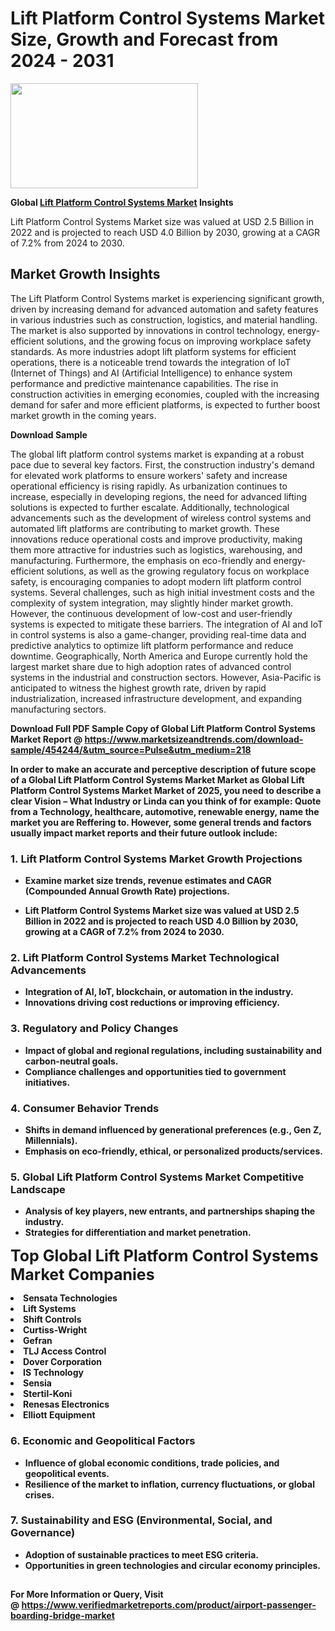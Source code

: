 <H1>Lift Platform Control Systems Market Size, Growth and Forecast from 2024 - 2031</H1><img class="aligncenter size-medium wp-image-584254" src="https://thirdeyenews.in/wp-content/uploads/2024/09/Global-Market-Research-300x168.jpeg" alt="" width="300" height="168" /><p><strong>Global&nbsp;<a href="https://www.marketsizeandtrends.com/download-sample/454244/&amp;utm_source=Pulse&amp;utm_medium=218">Lift Platform Control Systems Market</a> Insights</strong></p><p>Lift Platform Control Systems Market size was valued at USD 2.5 Billion in 2022 and is projected to reach USD 4.0 Billion by 2030, growing at a CAGR of 7.2% from 2024 to 2030.</p><p><h2>Market Growth Insights</h2> <p>The Lift Platform Control Systems market is experiencing significant growth, driven by increasing demand for advanced automation and safety features in various industries such as construction, logistics, and material handling. The market is also supported by innovations in control technology, energy-efficient solutions, and the growing focus on improving workplace safety standards. As more industries adopt lift platform systems for efficient operations, there is a noticeable trend towards the integration of IoT (Internet of Things) and AI (Artificial Intelligence) to enhance system performance and predictive maintenance capabilities. The rise in construction activities in emerging economies, coupled with the increasing demand for safer and more efficient platforms, is expected to further boost market growth in the coming years.</p> <p><strong>Download Sample</strong></p> <p>The global lift platform control systems market is expanding at a robust pace due to several key factors. First, the construction industry's demand for elevated work platforms to ensure workers' safety and increase operational efficiency is rising rapidly. As urbanization continues to increase, especially in developing regions, the need for advanced lifting solutions is expected to further escalate. Additionally, technological advancements such as the development of wireless control systems and automated lift platforms are contributing to market growth. These innovations reduce operational costs and improve productivity, making them more attractive for industries such as logistics, warehousing, and manufacturing. Furthermore, the emphasis on eco-friendly and energy-efficient solutions, as well as the growing regulatory focus on workplace safety, is encouraging companies to adopt modern lift platform control systems. Several challenges, such as high initial investment costs and the complexity of system integration, may slightly hinder market growth. However, the continuous development of low-cost and user-friendly systems is expected to mitigate these barriers. The integration of AI and IoT in control systems is also a game-changer, providing real-time data and predictive analytics to optimize lift platform performance and reduce downtime. Geographically, North America and Europe currently hold the largest market share due to high adoption rates of advanced control systems in the industrial and construction sectors. However, Asia-Pacific is anticipated to witness the highest growth rate, driven by rapid industrialization, increased infrastructure development, and expanding manufacturing sectors. <p><strong></p><p><span class=""><strong>Download Full PDF Sample Copy of Global Lift Platform Control Systems Market Report</strong> @ <a href="https://www.marketsizeandtrends.com/download-sample/454244/&amp;utm_source=Pulse&amp;utm_medium=218" target="_blank">https://www.marketsizeandtrends.com/download-sample/454244/&amp;utm_source=Pulse&amp;utm_medium=218</a></span></p><p>In order to make an accurate and perceptive description of future scope of a Global&nbsp;Lift Platform Control Systems Market Market as Global&nbsp;Lift Platform Control Systems Market Market of 2025, you need to describe a clear Vision &ndash; What Industry or Linda can you think of for example: Quote from a Technology, healthcare, automotive, renewable energy, name the market you are Reffering to. However, some general trends and factors usually impact market reports and their future outlook include:</p><h3>1.&nbsp;<strong>Lift Platform Control Systems Market Growth Projections</strong></h3><ul><li>Examine market size trends, revenue estimates and CAGR (Compounded Annual Growth Rate) projections.</li><li><p>Lift Platform Control Systems Market size was valued at USD 2.5 Billion in 2022 and is projected to reach USD 4.0 Billion by 2030, growing at a CAGR of 7.2% from 2024 to 2030.</p></li></ul><h3>2.&nbsp;<strong>Lift Platform Control Systems Market Technological Advancements</strong></h3><ul><li>Integration of AI, IoT, blockchain, or automation in the industry.</li><li>Innovations driving cost reductions or improving efficiency.</li></ul><h3>3.&nbsp;<strong>Regulatory and Policy Changes</strong></h3><ul><li>Impact of global and regional regulations, including sustainability and carbon-neutral goals.</li><li>Compliance challenges and opportunities tied to government initiatives.</li></ul><h3>4.&nbsp;<strong>Consumer Behavior Trends</strong></h3><ul><li>Shifts in demand influenced by generational preferences (e.g., Gen Z, Millennials).</li><li>Emphasis on eco-friendly, ethical, or personalized products/services.</li></ul><h3>5.&nbsp;<strong>Global Lift Platform Control Systems Market Competitive Landscape</strong></h3><ul><li>Analysis of key players, new entrants, and partnerships shaping the industry.</li><li>Strategies for differentiation and market penetration.</li></ul><p data-pm-slice="1 1 []"><span style="color: inherit; font-family: inherit; font-size: 25px;">Top Global Lift Platform Control Systems Market Companies</span></p><div class="" data-test-id=""><p><li>Sensata Technologies</li><li> Lift Systems</li><li> Shift Controls</li><li> Curtiss-Wright</li><li> Gefran</li><li> TLJ Access Control</li><li> Dover Corporation</li><li> IS Technology</li><li> Sensia</li><li> Stertil-Koni</li><li> Renesas Electronics</li><li> Elliott Equipment</li></p></div><h3>6.&nbsp;<strong>Economic and Geopolitical Factors</strong></h3><ul><li>Influence of global economic conditions, trade policies, and geopolitical events.</li><li>Resilience of the market to inflation, currency fluctuations, or global crises.</li></ul><h3>7.&nbsp;<strong>Sustainability and ESG (Environmental, Social, and Governance)</strong></h3><ul><li>Adoption of sustainable practices to meet ESG criteria.</li><li>Opportunities in green technologies and circular economy principles.</li></ul><h2><strong style="font-size: 14px;">For More Information or Query, Visit @&nbsp;</strong><a style="background-color: #ffffff; font-size: 14px;" href="https://www.marketsizeandtrends.com/report/lift-platform-control-systems-market/" target="_blank">https://www.verifiedmarketreports.com/product/airport-passenger-boarding-bridge-market</a></h2>
